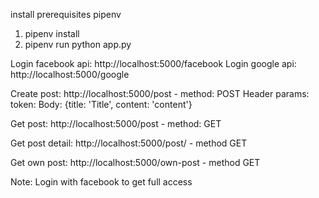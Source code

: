 install prerequisites pipenv

1. pipenv install
2. pipenv run python app.py


Login facebook api: http://localhost:5000/facebook
Login google api: http://localhost:5000/google

Create post: http://localhost:5000/post - method: POST
Header params: token: <token>
Body:
{title: 'Title', content: 'content'}

Get post: http://localhost:5000/post - method: GET

Get post detail: http://localhost:5000/post/<id> - method GET

Get own post: http://localhost:5000/own-post - method GET


Note: Login with facebook to get full access




